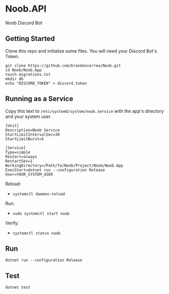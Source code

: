 # Noob.API
Noob Discord Bot

## Getting Started

Clone this repo and initialize some files. You will need your Discord Bot's Token.

````
git clone https://github.com/brandoncorrea/Noob.git
cd Noob/Noob.App
touch migrations.txt
mkdir db
echo "DISCORD_TOKEN" > discord.token
````

## Running as a Service

Copy this text to `/etc/systemd/system/noob.service` with the app's directory and your system user.

````service
[Unit]
Description=Noob Service
StartLimitIntervalSec=30
StartLimitBurst=5

[Service]
Type=simple
Restart=always
RestartSec=1
WorkingDirectory=/Path/To/Noob/Project/Noob/Noob.App
ExecStart=dotnet run --configuration Release
User=YOUR_SYSTEM_USER
````

Reload:
  - `systemctl daemon-reload`

Run:
  - `sudo systemctl start noob`

Verify:
  - `systemctl status noob`

## Run

`dotnet run --configuration Release`

## Test

`dotnet test`
